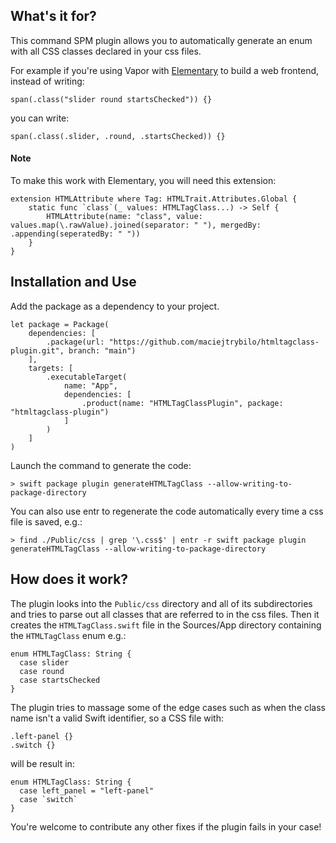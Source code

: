 ## What's it for?

This command SPM plugin allows you to automatically generate an enum with all CSS classes declared in your css files. 

For example if you're using Vapor with [Elementary](https://swiftpackageindex.com/sliemeobn/elementary) to build a web frontend, instead of writing:
```
span(.class("slider round startsChecked")) {}
```
you can write:
```
span(.class(.slider, .round, .startsChecked)) {}
```

#### Note

To make this work with Elementary, you will need this extension:
```
extension HTMLAttribute where Tag: HTMLTrait.Attributes.Global {
    static func `class`(_ values: HTMLTagClass...) -> Self {
        HTMLAttribute(name: "class", value: values.map(\.rawValue).joined(separator: " "), mergedBy: .appending(seperatedBy: " "))
    }
}
```

## Installation and Use

Add the package as a dependency to your project.

```
let package = Package(
    dependencies: [
        .package(url: "https://github.com/maciejtrybilo/htmltagclass-plugin.git", branch: "main")
    ],
    targets: [
        .executableTarget(
            name: "App",
            dependencies: [
                .product(name: "HTMLTagClassPlugin", package: "htmltagclass-plugin")
            ]
        )
    ]
)
```

Launch the command to generate the code:
```
> swift package plugin generateHTMLTagClass --allow-writing-to-package-directory
```

You can also use entr to regenerate the code automatically every time a css file is saved, e.g.:
```
> find ./Public/css | grep '\.css$' | entr -r swift package plugin generateHTMLTagClass --allow-writing-to-package-directory
```

## How does it work?

The plugin looks into the `Public/css` directory and all of its subdirectories and tries to parse out all classes that are referred to in the css files. 
Then it creates the `HTMLTagClass.swift` file in the Sources/App directory containing the `HTMLTagClass` enum e.g.:
```
enum HTMLTagClass: String {
  case slider
  case round
  case startsChecked
}
```

The plugin tries to massage some of the edge cases such as when the class name isn't a valid Swift identifier, so a CSS file with:
```
.left-panel {}
.switch {}
```
will be result in:
```
enum HTMLTagClass: String {
  case left_panel = "left-panel"
  case `switch`
}
```

You're welcome to contribute any other fixes if the plugin fails in your case!
